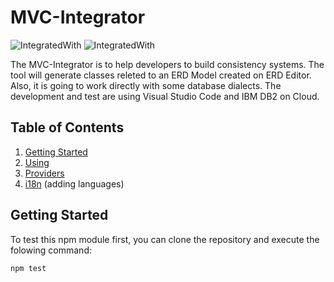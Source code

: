 # MVC-Integrator

![IntegratedWith](https://img.shields.io/badge/ERD%20Editor-Integrated%20with-brightgreen)
![IntegratedWith](https://img.shields.io/badge/IBM%20DB2%20dialect-Integrated%20with-brightgreen)

The MVC-Integrator is to help developers to build consistency systems. The tool will generate classes releted to an ERD Model created on ERD Editor. Also, it is going to work directly with some database dialects. The development and test are using Visual Studio Code and IBM DB2 on Cloud.

## Table of Contents

1. [Getting Started](#getting-started)
2. [Using](#using)
3. [Providers](#providers)
4. [i18n](#i18n) (adding languages)

## Getting Started

To test this npm module first, you can clone the repository and execute the folowing command:

```bash
npm test
```